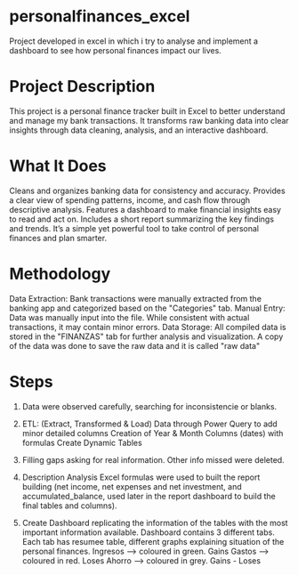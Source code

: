 # personalfinances_excel
Project developed in excel in which i try to analyse and implement a dashboard to see how personal finances impact our lives.

# Project Description
This project is a personal finance tracker built in Excel to better understand and manage my bank transactions. It transforms raw banking data into clear insights through data cleaning, analysis, and an interactive dashboard.

# What It Does
Cleans and organizes banking data for consistency and accuracy.
Provides a clear view of spending patterns, income, and cash flow through descriptive analysis.
Features a dashboard to make financial insights easy to read and act on.
Includes a short report summarizing the key findings and trends.
It’s a simple yet powerful tool to take control of personal finances and plan smarter.

# Methodology
Data Extraction: Bank transactions were manually extracted from the banking app and categorized based on the "Categories" tab.
Manual Entry: Data was manually input into the file. While consistent with actual transactions, it may contain minor errors.
Data Storage: All compiled data is stored in the "FINANZAS" tab for further analysis and visualization.
A copy of the data was done to save the raw data and it is called "raw data"

# Steps
1. Data were observed carefully, searching for inconsistencie or blanks.
2. ETL: (Extract, Transformed & Load)  Data through Power Query to add minor detailed columns
     Creation of Year & Month Columns (dates) with formulas
     Create Dynamic Tables
3. Filling gaps asking for real information. Other info missed were deleted.
   
   
4. Description Analysis
     Excel formulas were used to built the report building (net income, net expenses and net investment, and           accumulated_balance, used later in the report dashboard to build the final tables and columns).
   
6. Create Dashboard replicating the information of the tables with the most important information available.
        Dashboard contains 3 different tabs. Each tab has resumee table, different graphs explaining situation of the personal finances. 
          Ingresos --> coloured in green.  Gains
             Gastos --> coloured in red. Loses
                  Ahorro  --> coloured in grey. Gains - Loses

